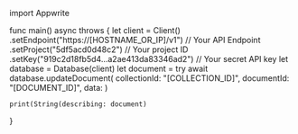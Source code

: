 import Appwrite

func main() async throws {
    let client = Client()
      .setEndpoint("https://[HOSTNAME_OR_IP]/v1") // Your API Endpoint
      .setProject("5df5acd0d48c2") // Your project ID
      .setKey("919c2d18fb5d4...a2ae413da83346ad2") // Your secret API key
    let database = Database(client)
    let document = try await database.updateDocument(
        collectionId: "[COLLECTION_ID]",
        documentId: "[DOCUMENT_ID]",
        data: 
    )

    print(String(describing: document)
}
